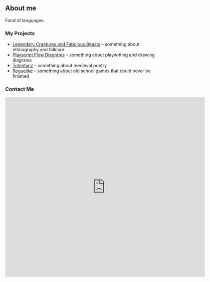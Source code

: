## About me

Fond of languages.

### My Projects

- [Legendary Creatures and Fabulous Beasts](https://legendary-creatures.github.io/) – something about ethnography and folklore
- [Playscript Flow Diagrams](https://github.com/CatSkald/playscript-flow-diagrams) – something about playwriting and drawing diagrams
- [Totentanz](https://catskald.github.io/totentanz/) – something about medieval poetry
- [Roguelike](https://catskald.github.io/Roguelike/) – something about old school games that could never be finished

### Contact Me

<iframe src="https://docs.google.com/forms/d/e/1FAIpQLSeEuDqnQozQFYQHfZq_tcmt3RpUJCwm6_p317gkdu0trQfE3w/viewform?embedded=true" width="640" height="574" frameborder="0" marginheight="0" marginwidth="0">Loading…</iframe>
